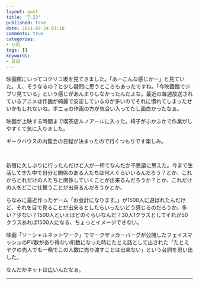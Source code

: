 ```yaml
---
layout: post
title: '7.23'
published: true
date: 2011-07-24 01:18
comments: true
categories:
- 日記
tags: []
keywords:
- 日記
---
```

映画館にいってコクリコ坂を見てきました。「あーこんな感じかー」と見ていた。え、そうなるの？と少し疑問に思うところもあったですね。「今映画館でジブリ見ている」という感じがあんまりしなかったんだよな。最近の毎週放送されているアニメは作画が綺麗で安定しているのが多いのでそれに慣れてしまったせいかもしれないね。ポニョの作画の方が気合い入ってたし面白かったなぁ。

映画が上映する時間まで喫茶店ルノアールに入った。椅子がふかふかで作業がしやすくて気に入りました。

ギークハウスの内覧会の日程が決まったので行くつもりです楽しみ。

&nbsp;

新宿に久しぶりに行ったんだけど人が一杯でなんだか不思議に思えた。今まで生活してきた中で自分と関係のある人たちは何人ぐらいいるんだろう？とか、これからどれだけの人たちと関係していくことが出来るんだろうか？とか、これだけの人をどこに仕舞うことが出来るんだろうかとか。

ちなみに最近作ったゲーム「お会計になります。」が1500人に遊ばれたんだけど、それを目で見ることが出来るとしたらいったいどう感じるのだろうか。多い？少ない？1500人といえばどのぐらいなんだ？30人1クラスとしてそれが50クラスあれば1500人になる、ちょっとイメージできない。

映画「ソーシャルネットワーク」でマークザッカーバーグが公開したフェイスマッシュのPV数があり得ない桁数になった時にたとえ話として出された「たとえヤクの売人でも一晩でこの人数に売り渡すことは出来ない」という台詞を思い出した。

なんだかネットは広いんだなぁ。

---

